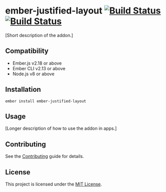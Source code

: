 ember-justified-layout [![Build Status](https://travis-ci.com/Teamtailor/ember-justified-layout.svg?branch=master)](https://travis-ci.com/Teamtailor/ember-justified-layout) [![Build Status](https://semaphoreci.com/api/v1/teamtailor/ember-justified-layout/branches/master/badge.svg)](https://semaphoreci.com/teamtailor/ember-justified-layout)
==============================================================================

[Short description of the addon.]


Compatibility
------------------------------------------------------------------------------

* Ember.js v2.18 or above
* Ember CLI v2.13 or above
* Node.js v8 or above


Installation
------------------------------------------------------------------------------

```
ember install ember-justified-layout
```


Usage
------------------------------------------------------------------------------

[Longer description of how to use the addon in apps.]


Contributing
------------------------------------------------------------------------------

See the [Contributing](CONTRIBUTING.md) guide for details.


License
------------------------------------------------------------------------------

This project is licensed under the [MIT License](LICENSE.md).
